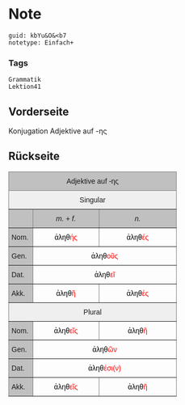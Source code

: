 # Note
```
guid: kbYu&O&<b7
notetype: Einfach+
```

### Tags
```
Grammatik
Lektion41
```

## Vorderseite
Konjugation Adjektive auf -ης

## Rückseite
<style type="text/css">
.tg  {border-collapse:collapse;border-spacing:0;}
.tg td{border-color:black;border-style:solid;border-width:1px;font-family:Arial, sans-serif;font-size:14px;
  overflow:hidden;padding:10px 5px;word-break:normal;}
.tg th{border-color:black;border-style:solid;border-width:1px;font-family:Arial, sans-serif;font-size:14px;
  font-weight:normal;overflow:hidden;padding:10px 5px;word-break:normal;}
.tg .tg-z5p7{background-color:#C0C0C0;border-color:inherit;font-style:italic;text-align:center;vertical-align:top}
.tg .tg-yj5y{background-color:#efefef;border-color:inherit;text-align:center;vertical-align:top}
.tg .tg-jbs2{border-color:inherit;color:#000000;text-align:center;vertical-align:bottom}
.tg .tg-d096{background-color:#C0C0C0;border-color:inherit;text-align:center;vertical-align:top}
.tg .tg-714q{background-color:#EFEFEF;border-color:inherit;text-align:center;vertical-align:top}
.tg .tg-iaeg{background-color:#C0C0C0;border-color:inherit;text-align:left;vertical-align:top}
</style>
<table class="tg" style="undefined;table-layout: fixed; width: 333px">
<colgroup>
<col style="width: 48px">
<col style="width: 131px">
<col style="width: 154px">
</colgroup>
<thead>
<tr>
<th class="tg-d096" colspan="3">Adjektive auf  -ης</th>
</tr>
</thead>
<tbody>
<tr>
<td class="tg-714q" colspan="3">Singular</td>
</tr>
<tr>
<td class="tg-iaeg"></td>
<td class="tg-z5p7">m. + f.</td>
<td class="tg-z5p7"><span style="font-style:italic">n.</span></td>
</tr>
<tr>
<td class="tg-iaeg">Nom.</td>
<td class="tg-jbs2">ἀληθ<font color="#ff0000">ής</font></td>
<td class="tg-jbs2">ἀληθ<font color="#ff0000">ές</font></td>
</tr>
<tr>
<td class="tg-iaeg">Gen.</td>
<td class="tg-jbs2" colspan="2">ἀληθ<font color="#ff0000">οῦς</font></td>
</tr>
<tr>
<td class="tg-iaeg">Dat.</td>
<td class="tg-jbs2" colspan="2">ἀληθ<font color="#ff0000">εῖ</font></td>
</tr>
<tr>
<td class="tg-iaeg">Akk.</td>
<td class="tg-jbs2">ἀληθ<font color="#ff0000">ῆ</font></td>
<td class="tg-jbs2">ἀληθ<font color="#ff0000">ές</font></td>
</tr>
<tr>
<td class="tg-yj5y" colspan="3">Plural</td>
</tr>
<tr>
<td class="tg-iaeg">Nom.</td>
<td class="tg-jbs2">ἀληθ<font color="#ff0000">εῖς</font></td>
<td class="tg-jbs2">ἀληθ<font color="#ff0000">ῆ</font></td>
</tr>
<tr>
<td class="tg-iaeg">Gen.</td>
<td class="tg-jbs2" colspan="2">ἀληθ<font color="#ff0000">ῶν</font></td>
</tr>
<tr>
<td class="tg-iaeg">Dat.</td>
<td class="tg-jbs2" colspan="2">ἀληθ<font color="#ff0000">έσι(ν)</font></td>
</tr>
<tr>
<td class="tg-iaeg">Akk.</td>
<td class="tg-jbs2">ἀληθ<font color="#ff0000">εῖς</font></td>
<td class="tg-jbs2">ἀληθ<font color="#ff0000">ῆ</font></td>
</tr>
</tbody>
</table>
